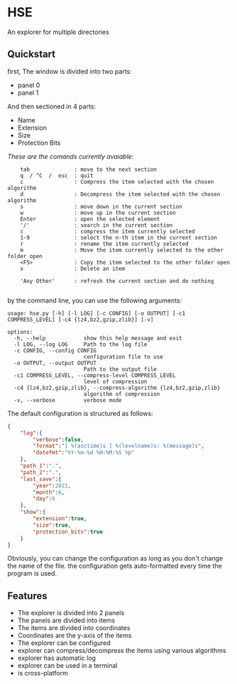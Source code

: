 # HSE
An explorer for multiple directories

## Quickstart
first, The window is divided into two parts:

- panel 0
- panel 1

And then sectioned in 4 parts:

- Name
- Extension
- Size 
- Protection Bits

*These are the comands currently avaiable:*
~~~
    tab              : move to the next section
    q  / ^C  /  esc  : quit
    c                : Compress the item selected with the chosen algorithm
    d                : Decompress the item selected with the chosen algorithm
    s                : move down in the current section
    w                : move up in the current section
    Enter            : open the selected element
    '/'              : search in the current section
    c                : compress the item currently selected
    1-9              : select the n-th item in the current section
    r                : rename the item currently selected
    m                : Move the item currently selected to the other folder open
    <F5>             : Copy the item selected to the other folder open
    x                : Delete an item
    
    'Any Other'      : refresh the current section and do nothing
    
~~~
by the command line, you can use the following arguments:

~~~
usage: hse.py [-h] [-l LOG] [-c CONFIG] [-o OUTPUT] [-c1 COMPRESS_LEVEL] [-c4 {lz4,bz2,gzip,zlib}] [-v]

options:
  -h, --help            show this help message and exit
  -l LOG, --log LOG     Path to the log file
  -c CONFIG, --config CONFIG
                        configuration file to use
  -o OUTPUT, --output OUTPUT
                        Path to the output file
  -c1 COMPRESS_LEVEL, --compress-level COMPRESS_LEVEL
                        level of compression
  -c4 {lz4,bz2,gzip,zlib}, --compress-algorithm {lz4,bz2,gzip,zlib}
                        algorithm of compression
  -v, --verbose         verbose mode
~~~

The default configuration is structured as follows:
~~~json
{
    "log":{
        "verbose":false,
        "format":"[ %(asctime)s ] %(levelname)s: %(message)s",
        "datefmt":"%Y-%m-%d %H:%M:%S %p"
    },
    "path_1":".",
    "path_2":".",
    "last_save":{
        "year":2022,
        "month":6,
        "day":6
    },
    "show":{
        "extension":true,
        "size":true,
        "protection_bits":true
    }
}
~~~
Obviously, you can change the configuration as long as you don't change the name of the file.
the configuration gets auto-formatted every time the program is used.


## Features
- The explorer is divided into 2 panels
- The panels are divided into items
- The items are divided into coordinates
- Coordinates are the y-axis of the items
- The explorer can be configured
- explorer can compress/decompress the items using various algorithms
- explorer has automatic log
- explorer can be used in a terminal
- is cross-platform
